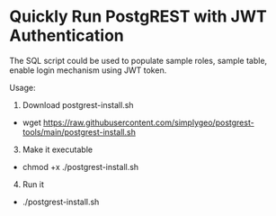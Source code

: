 # Quickly Run PostgREST with JWT Authentication

The SQL script could be used to populate sample roles, sample table, enable login mechanism using JWT token.

Usage:
1. Download postgrest-install.sh
- wget https://raw.githubusercontent.com/simplygeo/postgrest-tools/main/postgrest-install.sh
3. Make it executable
- chmod +x ./postgrest-install.sh
4. Run it
- ./postgrest-install.sh
